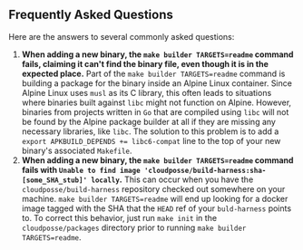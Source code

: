 ## Frequently Asked Questions


Here are the answers to several commonly asked questions:

1. **When adding a new binary, the `make builder TARGETS=readme` command fails, claiming it can't find the binary file, even though it is in the expected place.** Part of the `make builder TARGETS=readme` command is building a package for the binary inside an Alpine Linux container. Since Alpine Linux uses `musl` as its C library, this often leads to situations where binaries built against `libc` might not function on Alpine. However, binaries from projects written in `Go` that are compiled using `libc` will not be found by the Alpine package builder at all if they are missing any necessary libraries, like `libc`. The solution to this problem is to add a `export APKBUILD_DEPENDS += libc6-compat` line to the top of your new binary's associated `Makefile`. 
2. **When adding a new binary, the `make builder TARGETS=readme` command fails with `Unable to find image 'cloudposse/build-harness:sha-[some_SHA_stub]' locally`.** This can occur when you have the `cloudposse/build-harness` repository checked out somewhere on your machine. `make builder TARGETS=readme` will end up looking for a docker image tagged with the SHA that the `HEAD` ref of your `buld-harness` points to. To correct this behavior, just run `make init` in the `cloudposse/packages` directory prior to running `make builder TARGETS=readme`.
